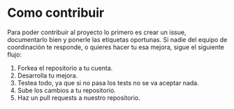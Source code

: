 # Como contribuir

Para poder contribuir al proyecto lo primero es crear un issue, documentarlo bien y ponerle las etiquetas oportunas. Si nadie del equipo de coordinación te responde, o quieres hacer tu esa mejora, sigue el siguiente flujo:

1. Forkea el repositorio a tu cuenta.
2. Desarrolla tu mejora.
3. Testea todo, ya que si no pasa los tests no se va aceptar nada.
4. Sube los cambios a tu repositorio.
5. Haz un pull requests a nuestro repositorio.

